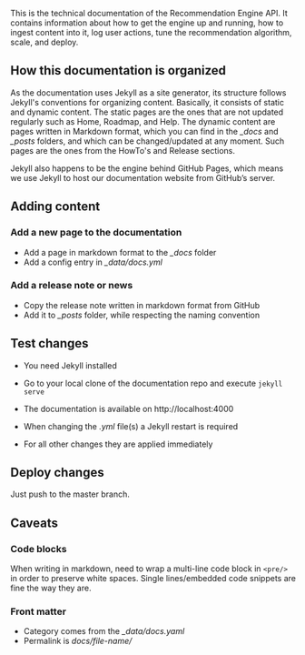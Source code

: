 This is the technical documentation of the Recommendation Engine API.
It contains information about how to get the engine up and running, how to ingest content into it, log user actions, tune the recommendation algorithm, scale, and deploy.

## How this documentation is organized

As the documentation uses Jekyll as a site generator, its structure follows Jekyll's conventions for organizing content. Basically, it consists of static and dynamic content. The static pages are the ones that are not updated regularly such as Home, Roadmap, and Help. The dynamic content are pages written in Markdown format, which you can find in the *_docs* and *_posts* folders, and which can be changed/updated at any moment. Such pages are the ones from the HowTo's and Release sections.

Jekyll also happens to be the engine behind GitHub Pages, which means we use Jekyll to host our documentation website from GitHub’s server.

## Adding content

### Add a new page to the documentation

* Add a page in markdown format to the *_docs* folder
* Add a config entry in *_data/docs.yml*

### Add a release note or news

* Copy the release note written in markdown format from GitHub
* Add it to *_posts* folder, while respecting the naming convention

## Test changes

* You need Jekyll installed
* Go to your local clone of the documentation repo and execute
`jekyll serve`

* The documentation is available on http://localhost:4000
* When changing the *.yml* file(s) a Jekyll restart is required
* For all other changes they are applied immediately

## Deploy changes

Just push to the master branch.

## Caveats

### Code blocks

When writing in markdown, need to wrap a multi-line code block in `<pre/>` in order to preserve white spaces. Single lines/embedded code snippets are fine the way they are.

### Front matter

* Category comes from the *_data/docs.yaml*
* Permalink is *docs/file-name/*
